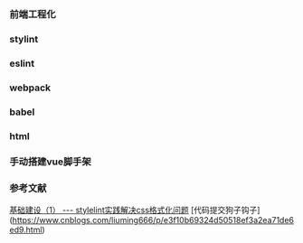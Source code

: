 ### 前端工程化
### stylint
### eslint
### webpack
### babel
### html
### 手动搭建vue脚手架

### 参考文献
[基础建设（1） --- stylelint实践解决css格式化问题](https://zhuanlan.zhihu.com/p/199274337)
[代码提交狗子钩子] (https://www.cnblogs.com/liuming666/p/e3f10b69324d50518ef3a2ea71de6ed9.html)